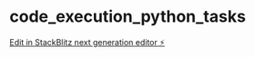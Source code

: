 # code_execution_python_tasks

[Edit in StackBlitz next generation editor ⚡️](https://stackblitz.com/~/github.com/edwardmuthie/code_execution_python_tasks)
